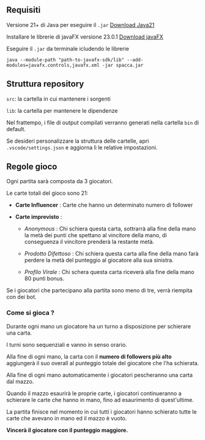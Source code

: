 ## Requisiti

Versione 21+ di Java per eseguire il `.jar`
[Download Java21](https://www.oracle.com/java/technologies/downloads/?er=221886)

Installare le librerie di javaFX versione 23.0.1
[Download javaFX](https://gluonhq.com/products/javafx/)

Eseguire il `.jar` da terminale icludendo le librerie
```
java --module-path "path-to-javafx-sdk/lib" --add-modules=javafx.controls,javafx.xml -jar spacca.jar
```

## Struttura repository

`src`: la cartella in cui mantenere i sorgenti

`lib`: la cartella per mantenere le dipendenze

Nel frattempo, i file di output compilati verranno generati nella cartella `bin` di default.

Se desideri personalizzare la struttura delle cartelle, apri `.vscode/settings.json` e aggiorna lì le relative impostazioni.


## Regole gioco

Ogni partita sarà composta da 3 giocatori.

Le carte totali del gioco sono 21:

- **Carte Influencer** : Carte che hanno un determinato numero di follower

- **Carte imprevisto** : 

	- *Anonymous* : Chi schiera questa carta, sottrarrà alla fine della mano la metà dei punti che spettano al vincitore della mano, di conseguenza il vincitore prenderà la restante metà.
	
	- *Prodotto Difettoso* : Chi schiera questa carta alla fine della mano farà perdere la metà del punteggio al giocatore alla sua sinistra.
	
	- *Profilo Virale* : Chi schera questa carta riceverà alla fine della mano 80 punti bonus.


Se i giocatori che partecipano alla partita sono meno di tre, verrà riempita con dei bot.

### Come si gioca ?

Durante ogni mano un giocatore ha un turno a disposizione per schierare una carta.

I turni sono sequenziali e vanno in senso orario.

Alla fine di ogni mano, la carta con il **numero di followers più alto** aggiungerà il suo overall al punteggio totale del giocatore che l'ha schierata.

Alla fine di ogni mano automaticamente i giocatori pescheranno una carta dal mazzo.

Quando il mazzo esaurirà le proprie carte, i giocatori continueranno a schierare le carte che hanno in mano, fino ad esaurimento di quest'ultime.

La partita finisce nel momento in cui tutti i giocatori hanno schierato tutte le carte che avevano in mano ed il mazzo è vuoto. 

**Vincerà il giocatore con il punteggio maggiore.**
